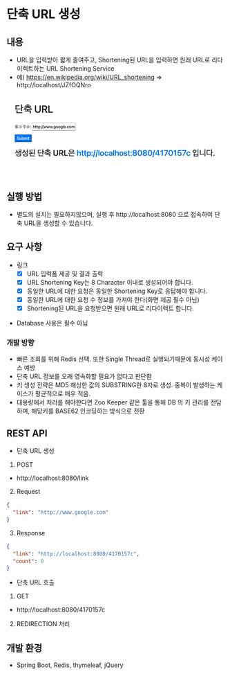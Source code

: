# 단축 URL 생성

## 내용

* URL을 입력받아 짧게 줄여주고, Shortening된 URL을 입력하면 원래 URL로 리다이렉트하는 URL Shortening Service
* 예) https://en.wikipedia.org/wiki/URL_shortening => http://localhost/JZfOQNro

![스크린샷](./assets/screenshot.png)

## 실행 방법

* 별도의 설치는 필요하지않으며, 실행 후 http://localhost:8080 으로 접속하여 단축 URL을 생성할 수 있습니다.

## 요구 사항

- 링크
  - [X] URL 입력폼 제공 및 결과 출력
  - [X] URL Shortening Key는 8 Character 이내로 생성되어야 합니다.
  - [X] 동일한 URL에 대한 요청은 동일한 Shortening Key로 응답해야 합니다.
  - [X] 동일한 URL에 대한 요청 수 정보를 가져야 한다(화면 제공 필수 아님)
  - [X] Shortening된 URL을 요청받으면 원래 URL로 리다이렉트 합니다.

* Database 사용은 필수 아님

### 개발 방향

- 빠른 조회를 위해 Redis 선택. 또한 Single Thread로 실행되기때문에 동시성 케이스 예방
- 단축 URL 정보를 오래 영속화할 필요가 없다고 판단함
- 키 생성 전략은 MD5 해싱한 값의 SUBSTRING한 8자로 생성. 중복이 발생하는 케이스가 평균적으로 매우 적음.
- 대용량에서 처리를 해야한다면 Zoo Keeper 같은 툴을 통해 DB 의 키 관리를 전담하며, 해당키를 BASE62 인코딩하는 방식으로 전환

## REST API

- 단축 URL 생성

1. POST
  - http://localhost:8080/link
2. Request

```json
{
  "link": "http://www.google.com"
}
```

3. Response

```json
{
  "link": "http://localhost:8080/4170157c",
  "count": 0
}
```

- 단축 URL 호출

1. GET

- http://localhost:8080/4170157c

2. REDIRECTION 처리

## 개발 환경

* Spring Boot, Redis, thymeleaf, jQuery
